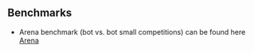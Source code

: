 
## Benchmarks
* Arena benchmark (bot vs. bot small competitions) can be found here [Arena](https://gtowizard-ai.github.io/mitpoker-2024/benchmarking/arena)
